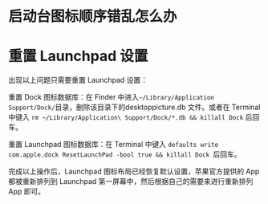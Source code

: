 # 启动台图标顺序错乱怎么办

<h1>重置 Launchpad 设置 </h1> 

出现以上问题只需要重置 Launchpad 设置：  

重置 Dock 图标数据库：在 Finder 中进入` ~/Library/Application Support/Dock/ `目录，删除该目录下的desktoppicture.db 文件。或者在 Terminal 中键入 `rm ~/Library/Application\ Support/Dock/*.db && killall Dock` 后回车。  

重置 Launchpad 图标数据库：在 Terminal 中键入 `defaults write com.apple.dock ResetLaunchPad -bool true && killall Dock `后回车。  
 
完成以上操作后，Launchpad 图标布局已经恢复默认设置，苹果官方提供的 App 都被重新排列到 Launchpad 第一屏幕中，然后根据自己的需要来进行重新排列 App 即可。